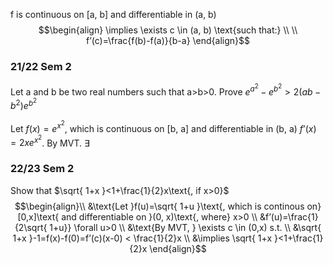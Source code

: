 f is continuous on [a, b] and differentiable in (a, b)
$$\begin{align}
\implies \exists c \in (a, b) \text{such that:} \\
 \\
f’(c)=\frac{f(b)-f(a)}{b-a}
\end{align}$$
### 21/22 Sem 2
Let a and b be two real numbers such that a>b>0. Prove $e^{a^2}-e^{b^2}>2(ab-b^2)e^{b^2}$

Let $f(x)=e^{x^2}$, which is continuous on [b, a] and differentiable in (b, a)
$f’(x)=2xe^{x^2}$. By MVT. $\exists$
### 22/23 Sem 2
Show that $\sqrt{ 1+x }<1+\frac{1}{2}x\text{, if x>0}$\
$$\begin{align}\\
&\text{Let }f(u)=\sqrt{ 1+u }\text{, which is continous on}[0,x]\text{ and differentiable on }(0, x)\text{, where} x>0 \\
&f’(u)=\frac{1}{2\sqrt{ 1+u}} \forall u>0 \\
&\text{By MVT, } \exists c \in (0,x) s.t.  \\
&\sqrt{ 1+x }-1=f(x)-f(0)=f’(c)(x-0) < \frac{1}{2}x \\
&\implies \sqrt{ 1+x }<1+\frac{1}{2}x
\end{align}$$
